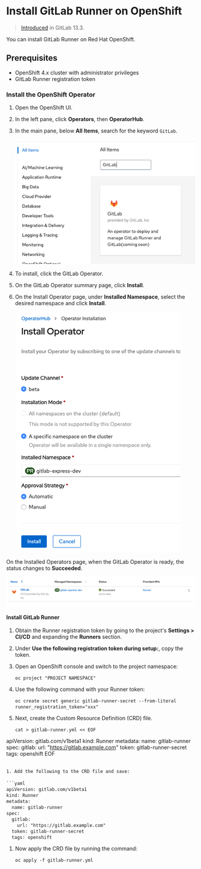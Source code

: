 # Install GitLab Runner on OpenShift

> [Introduced](https://gitlab.com/gitlab-org/gitlab-runner/-/issues/26640) in GitLab 13.3.

You can install GitLab Runner on Red Hat OpenShift.

## Prerequisites

- OpenShift 4.x cluster with administrator privileges
- GitLab Runner registration token

### Install the OpenShift Operator

1. Open the OpenShift UI.
1. In the left pane, click **Operators**, then **OperatorHub**.
1. In the main pane, below **All Items**, search for the keyword `GitLab`.

   ![GitLab Operator](img/openshift_allitems_v13_3.png)

1. To install, click the GitLab Operator.
1. On the GitLab Operator summary page, click **Install**.
1. On the Install Operator page, under **Installed Namespace**, select the desired namespace and click **Install**.

   ![GitLab Operator Install Page](img/openshift_installoperator_v13_3.png)

On the Installed Operators page, when the GitLab Operator is ready, the status changes to **Succeeded**.

![GitLab Operator Install Status](img/openshift_success_v13_3.png)

#### Install GitLab Runner

1. Obtain the Runner registration token by going to the project's **Settings > CI/CD** and
   expanding the **Runners** section.
1. Under **Use the following registration token during setup:**, copy the token.
1. Open an OpenShift console and switch to the project namespace:

   ```shell
   oc project "PROJECT NAMESPACE"
   ```

1. Use the following command with your Runner token:

   ```shell
   oc create secret generic gitlab-runner-secret --from-literal runner_registration_token="xxx"
   ```

1. Next, create the Custom Resource Definition (CRD) file.

   ```shell
   cat > gitlab-runner.yml << EOF
apiVersion: gitlab.com/v1beta1
kind: Runner
metadata:
  name: gitlab-runner
spec:
  gitlab:
    url: "https://gitlab.example.com"
  token: gitlab-runner-secret
  tags: openshift
EOF
   ```

1. Add the following to the CRD file and save:

   ```yaml
   apiVersion: gitlab.com/v1beta1
   kind: Runner
   metadata:
     name: gitlab-runner
   spec:
     gitlab:
       url: "https://gitlab.example.com"
     token: gitlab-runner-secret
     tags: openshift
   ```

1. Now apply the CRD file by running the command:

   ```shell
   oc apply -f gitlab-runner.yml
   ```
